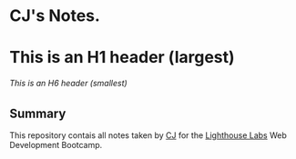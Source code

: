 # CJ's Notes.
# This is an H1 header (largest)
###### This is an H6 header (smallest)
## Summary
This repository contais all notes taken by [CJ](https://github.com/RayCJ87) for the [Lighthouse Labs](https://www.lighthouselabs.ca/) Web Development Bootcamp.

